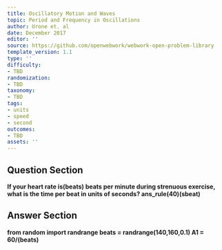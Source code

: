 ```yaml
---
title: Oscillatory Motion and Waves
topic: Period and Frequency in Oscillations
author: Urone et. al
date: December 2017
editor: ''
source: https://github.com/openwebwork/webwork-open-problem-library
template_version: 1.1
type: ''
difficulty:
- TBD
randomization:
- TBD
taxonomy:
- TBD
tags:
- units
- speed
- second
outcomes:
- TBD
assets: ''
---
```


## Question Section 

<b>
If your heart rate is(beats) beats per minute during strenuous exercise, what is the time per beat in units of seconds?
ans_rule(40)(sbeat)



## Answer Section

from random import randrange
beats = randrange(140,160,0.1)
A1 = 60/(beats)
